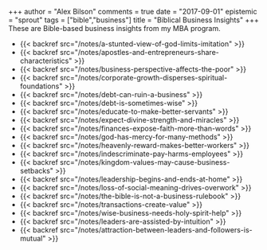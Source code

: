 +++
author = "Alex Bilson"
comments = true
date = "2017-09-01"
epistemic = "sprout"
tags = ["bible","business"]
title = "Biblical Business Insights"
+++
These are Bible-based business insights from my MBA program.

- {{< backref src="/notes/a-stunted-view-of-god-limits-imitation" >}}
- {{< backref src="/notes/apostles-and-entrepreneurs-share-characteristics" >}}
- {{< backref src="/notes/business-perspective-affects-the-poor" >}}
- {{< backref src="/notes/corporate-growth-disperses-spiritual-foundations" >}}
- {{< backref src="/notes/debt-can-ruin-a-business" >}}
- {{< backref src="/notes/debt-is-sometimes-wise" >}}
- {{< backref src="/notes/educate-to-make-better-servants" >}}
- {{< backref src="/notes/expect-divine-strength-and-miracles" >}}
- {{< backref src="/notes/finances-expose-faith-more-than-words" >}}
- {{< backref src="/notes/god-has-mercy-for-many-methods" >}}
- {{< backref src="/notes/heavenly-reward-makes-better-workers" >}}
- {{< backref src="/notes/indescriminate-pay-harms-employees" >}}
- {{< backref src="/notes/kingdom-values-may-cause-business-setbacks" >}}
- {{< backref src="/notes/leadership-begins-and-ends-at-home" >}}
- {{< backref src="/notes/loss-of-social-meaning-drives-overwork" >}}
- {{< backref src="/notes/the-bible-is-not-a-business-rulebook" >}}
- {{< backref src="/notes/transactions-create-value" >}}
- {{< backref src="/notes/wise-business-needs-holy-spirit-help" >}}
- {{< backref src="/notes/leaders-are-assisted-by-intuition" >}}
- {{< backref src="/notes/attraction-between-leaders-and-followers-is-mutual" >}}
